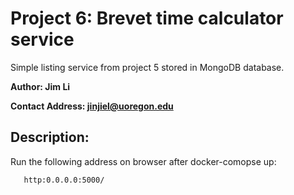 # Project 6: Brevet time calculator service

Simple listing service from project 5 stored in MongoDB database.

**Author: Jim Li**

**Contact Address: jinjiel@uoregon.edu**

## Description: 

Run the following address on browser after docker-comopse up:

~~~
   http:0.0.0.0:5000/
~~~

